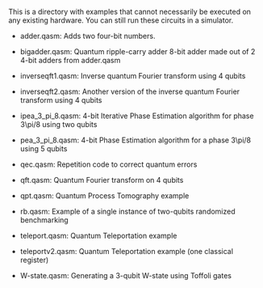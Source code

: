 This is a directory with examples that cannot necessarily be executed on any existing hardware. You can still run these circuits in a simulator.

- adder.qasm: Adds two four-bit numbers.

- bigadder.qasm: Quantum ripple-carry adder
8-bit adder made out of 2 4-bit adders from adder.qasm

- inverseqft1.qasm: Inverse quantum Fourier transform using 4 qubits

- inverseqft2.qasm: Another version of the inverse quantum Fourier transform using 4 qubits

- ipea_3_pi_8.qasm: 4-bit Iterative Phase Estimation algorithm for phase 3\pi/8 using two qubits

- pea_3_pi_8.qasm: 4-bit Phase Estimation algorithm for a phase 3\pi/8 using 5 qubits 

- qec.qasm: Repetition code to correct quantum errors 

- qft.qasm: Quantum Fourier transform on 4 qubits

- qpt.qasm: Quantum Process Tomography example

- rb.qasm: Example of a single instance of two-qubits randomized benchmarking

- teleport.qasm: Quantum Teleportation example

- teleportv2.qasm: Quantum Teleportation example (one classical register)

- W-state.qasm: Generating a 3-qubit W-state using Toffoli gates
